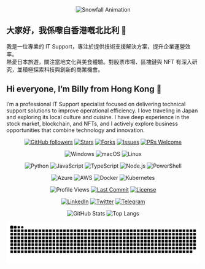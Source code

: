 <div align="center">
  <img src="./mesnow.gif" alt="Snowfall Animation" width="500"/>
</div>

## 大家好，我係嚟自香港嘅北比利 👋

我是一位專業的 IT Support，專注於提供技術支援解決方案，提升企業運營效率。  
熱愛日本旅遊，關注當地文化與美食體驗。對股票市場、區塊鏈與 NFT 有深入研究，並積極探索科技與創新的商業機會。

## Hi everyone, I’m Billy from Hong Kong 👋
I’m a professional IT Support specialist focused on delivering technical support solutions to improve operational efficiency.
I love traveling in Japan and exploring its local culture and cuisine. I have deep experience in the stock market, blockchain, and NFTs, and I actively explore business opportunities that combine technology and innovation.

<div align="center">

<div align="center">

<!-- Profile / Repo badges -->
  
[![GitHub followers](https://img.shields.io/github/followers/imbillypitt?style=for-the-badge&logo=github)](https://github.com/imbillypitt)
[![Stars](https://img.shields.io/github/stars/imbillypitt/imbillypitt?style=for-the-badge&logo=github)](https://github.com/imbillypitt/imbillypitt/stargazers)
[![Forks](https://img.shields.io/github/forks/imbillypitt/imbillypitt?style=for-the-badge&logo=github)](https://github.com/imbillypitt/imbillypitt/network/members)
[![Issues](https://img.shields.io/github/issues/imbillypitt/imbillypitt?style=for-the-badge)](https://github.com/imbillypitt/imbillypitt/issues)
[![PRs Welcome](https://img.shields.io/badge/PRs-welcome-brightgreen?style=for-the-badge&logo=github)](https://github.com/imbillypitt/imbillypitt/pulls)

<!-- Tech stack badges -->

![Windows](https://img.shields.io/badge/Windows-11-0078D6?style=for-the-badge&logo=windows&logoColor=white)
![macOS](https://img.shields.io/badge/macOS-000000?style=for-the-badge&logo=apple&logoColor=white)
![Linux](https://img.shields.io/badge/Linux-FCC624?style=for-the-badge&logo=linux&logoColor=black)

![Python](https://img.shields.io/badge/Python-3776AB?style=for-the-badge&logo=python&logoColor=white)
![JavaScript](https://img.shields.io/badge/JavaScript-F7DF1E?style=for-the-badge&logo=javascript&logoColor=black)
![TypeScript](https://img.shields.io/badge/TypeScript-3178C6?style=for-the-badge&logo=typescript&logoColor=white)
![Node.js](https://img.shields.io/badge/Node.js-339933?style=for-the-badge&logo=node.js&logoColor=white)
![PowerShell](https://img.shields.io/badge/PowerShell-2CA5E0?style=for-the-badge&logo=powershell&logoColor=white)

![Azure](https://img.shields.io/badge/Azure-0078D4?style=for-the-badge&logo=microsoftazure&logoColor=white)
![AWS](https://img.shields.io/badge/AWS-232F3E?style=for-the-badge&logo=amazonaws&logoColor=FF9900)
![Docker](https://img.shields.io/badge/Docker-2496ED?style=for-the-badge&logo=docker&logoColor=white)
![Kubernetes](https://img.shields.io/badge/Kubernetes-326CE5?style=for-the-badge&logo=kubernetes&logoColor=white)

<!-- Activity / Stats badges -->

![Profile Views](https://komarev.com/ghpvc/?username=imbillypitt&style=for-the-badge)
[![Last Commit](https://img.shields.io/github/last-commit/imbillypitt/imbillypitt?style=for-the-badge)](https://github.com/imbillypitt/imbillypitt/commits/main)
[![License](https://img.shields.io/github/license/imbillypitt/imbillypitt?style=for-the-badge)](LICENSE)

<!-- Social badges -->

[![LinkedIn](https://img.shields.io/badge/LinkedIn-0077B5?style=for-the-badge&logo=linkedin&logoColor=white)](https://www.linkedin.com/in/your-handle)
[![Twitter](https://img.shields.io/badge/X-000000?style=for-the-badge&logo=x&logoColor=white)](https://x.com/your-handle)
[![Telegram](https://img.shields.io/badge/Telegram-26A5E4?style=for-the-badge&logo=telegram&logoColor=white)](https://t.me/your-handle)

</div>

<div align="center">

![GitHub Stats](https://github-readme-stats.vercel.app/api?username=imbillypitt&show_icons=true&theme=tokyonight&rank_icon=github)
![Top Langs](https://github-readme-stats.vercel.app/api/top-langs/?username=imbillypitt&layout=compact&theme=tokyonight)

![Snake animation](https://raw.githubusercontent.com/Platane/snk/output/github-contribution-grid-snake-dark.svg)
